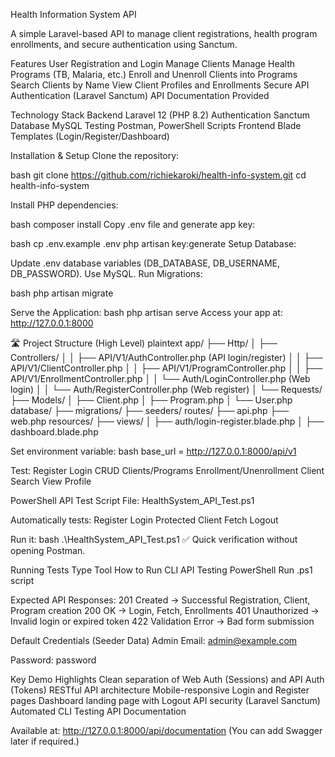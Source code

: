 Health Information System API

A simple Laravel-based API to manage client registrations, health program enrollments, and secure authentication using Sanctum.

Features
User Registration and Login
Manage Clients
Manage Health Programs (TB, Malaria, etc.)
Enroll and Unenroll Clients into Programs
Search Clients by Name
View Client Profiles and Enrollments
Secure API Authentication (Laravel Sanctum)
API Documentation Provided

Technology Stack
Backend Laravel 12 (PHP 8.2)
Authentication Sanctum
Database MySQL
Testing Postman, PowerShell Scripts
Frontend Blade Templates (Login/Register/Dashboard)

Installation & Setup
Clone the repository:

bash
git clone https://github.com/richiekaroki/health-info-system.git
cd health-info-system

Install PHP dependencies:

bash
composer install
Copy .env file and generate app key:

bash
cp .env.example .env
php artisan key:generate
Setup Database:

Update .env database variables (DB_DATABASE, DB_USERNAME, DB_PASSWORD).
Use MySQL.
Run Migrations:

bash
php artisan migrate

Serve the Application:
bash
php artisan serve
Access your app at: http://127.0.0.1:8000

🛣️ Project Structure (High Level)
plaintext
app/
├── Http/
│ ├── Controllers/
│ │ ├── API/V1/AuthController.php (API login/register)
│ │ ├── API/V1/ClientController.php
│ │ ├── API/V1/ProgramController.php
│ │ ├── API/V1/EnrollmentController.php
│ │ └── Auth/LoginController.php (Web login)
│ │ └── Auth/RegisterController.php (Web register)
│ └── Requests/
├── Models/
│ ├── Client.php
│ ├── Program.php
│ └── User.php
database/
├── migrations/
├── seeders/
routes/
├── api.php
├── web.php
resources/
├── views/
│ ├── auth/login-register.blade.php
│ ├── dashboard.blade.php

Set environment variable:
bash
base_url = http://127.0.0.1:8000/api/v1

Test:
Register
Login
CRUD Clients/Programs
Enrollment/Unenrollment
Client Search
View Profile

PowerShell API Test Script
File: HealthSystem_API_Test.ps1

Automatically tests:
Register
Login
Protected Client Fetch
Logout

Run it:
bash
.\HealthSystem_API_Test.ps1
✅ Quick verification without opening Postman.

Running Tests
Type Tool How to Run
CLI API Testing PowerShell Run .ps1 script

Expected API Responses:
201 Created → Successful Registration, Client, Program creation
200 OK → Login, Fetch, Enrollments
401 Unauthorized → Invalid login or expired token
422 Validation Error → Bad form submission

Default Credentials (Seeder Data)
Admin Email: admin@example.com

Password: password

Key Demo Highlights
Clean separation of Web Auth (Sessions) and API Auth (Tokens)
RESTful API architecture
Mobile-responsive Login and Register pages
Dashboard landing page with Logout
API security (Laravel Sanctum)
Automated CLI Testing
API Documentation

Available at:
http://127.0.0.1:8000/api/documentation
(You can add Swagger later if required.)
